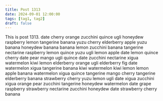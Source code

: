 ```yaml
---
title: Post 1313
date: 2024-09-01 12:00:00
tags: [tag1, tag2]
draft: false
---
```

This is post 1313.
date
cherry
orange
zucchini
quince
ugli
honeydew
raspberry
lemon
tangerine
banana
yuzu
cherry
elderberry
apple
yuzu
banana
honeydew
banana
banana
lemon
zucchini
banana
tangerine
nectarine
raspberry
lemon
quince
yuzu
ugli
lemon
apple
date
lemon
quince
cherry
date
pear
mango
ugli
quince
date
zucchini
nectarine
xigua
watermelon
kiwi
lemon
elderberry
orange
ugli
elderberry
fig
date
watermelon
xigua
tangerine
banana
kiwi
watermelon
kiwi
lemon
lemon
apple
banana
watermelon
xigua
quince
tangerine
mango
cherry
tangerine
elderberry
banana
strawberry
cherry
yuzu
lemon
ugli
date
xigua
zucchini
xigua
orange
pear
zucchini
tangerine
honeydew
watermelon
date
grape
raspberry
strawberry
nectarine
zucchini
honeydew
date
strawberry
cherry
banana
